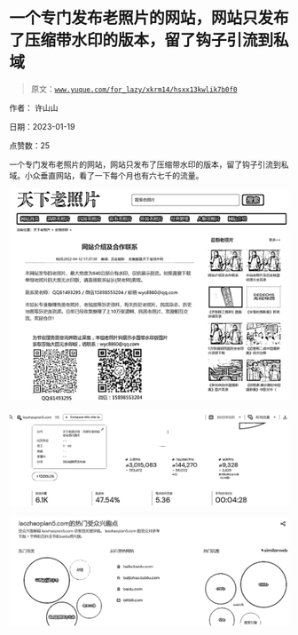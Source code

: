 # 一个专门发布老照片的网站，网站只发布了压缩带水印的版本，留了钩子引流到私域

> 原文：[`www.yuque.com/for_lazy/xkrm14/hsxx13kwlik7b0f0`](https://www.yuque.com/for_lazy/xkrm14/hsxx13kwlik7b0f0)

作者： 许山山 

日期：2023-01-19 

点赞数：25 

一个专门发布老照片的网站，网站只发布了压缩带水印的版本，留了钩子引流到私域。小众垂直网站，看了一下每个月也有六七千的流量。 

![](img/a108bd848753114587fc6d23b034beea.png) 

![](img/d2b76f7c147717c3375ea8f6738eb8a2.png) 

![](img/b1ddbcc315510850c9acd53200f997fe.png) 

